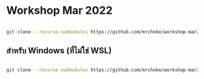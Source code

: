 # Workshop Mar 2022

```bash

git clone --recurse-submodules https://github.com/mrchoke/workshop-mar2022.git

```

## สำหรับ Windows (ที่ไม่ใช่ WSL)

```bash

git clone --recurse-submodules https://github.com/mrchoke/workshop-mar2022.git --config core.autocrlf=input

```
